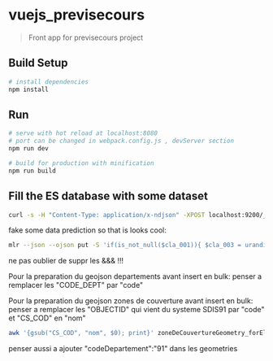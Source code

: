 # vuejs_previsecours
> Front app for previsecours project

## Build Setup
``` bash
# install dependencies
npm install
```

## Run
``` bash
# serve with hot reload at localhost:8080
# port can be changed in webpack.config.js , devServer section
npm run dev

# build for production with minification
npm run build
```

## Fill the ES database with some dataset
``` bash
curl -s -H "Content-Type: application/x-ndjson" -XPOST localhost:9200/_bulk --data-binary "@PATHTOFOLDER/vueJS_Previsecours/src/assets/testSet_forElasticSearch.json";
```


fake some data prediction so that is looks cool:
``` bash
mlr --json --ojson put -S 'if(is_not_null($cla_001)){ $cla_003 = urandint(1,5); $cla_002 = urandint(1,5); $cla_001 = urandint(1,5); $cla_004 = urandint(1,5); $cla_005 = urandint(1,5); $geo_id = "&&&" . string($geo_id)  }' dummyPredictions_forElasticSearch.json > dummyPredictions_forElasticSearch2.json
```
ne pas oublier de suppr les &&& !!!



Pour la preparation du geojson departements avant insert en bulk: penser a remplacer les "CODE_DEPT" par "code"

Pour la preparation du geojson zones de couverture avant insert en bulk: penser a remplacer les "OBJECTID" qui vient du systeme SDIS91 par "code" et "CS_COD" en "nom"
``` bash
awk '{gsub("CS_COD", "nom", $0); print}' zoneDeCouvertureGeometry_forElasticSearch.json > zoneDeCouvertureGeometry_forElasticSearch_modified.json
```
penser aussi a ajouter "codeDepartement":"91" dans les geometries
